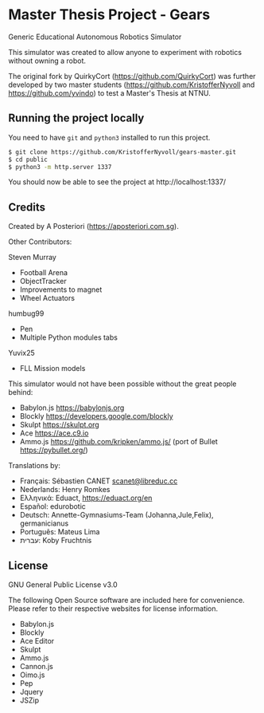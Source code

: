 Master Thesis Project - Gears
===
Generic Educational Autonomous Robotics Simulator

This simulator was created to allow anyone to experiment with robotics without owning a robot.

The original fork by QuirkyCort (https://github.com/QuirkyCort) was further developed by two master students (https://github.com/KristofferNyvoll and https://github.com/yvindo) to test a Master's Thesis at NTNU. 

Running the project locally
---

You need to have `git` and `python3` installed to run this project. 
```bash
$ git clone https://github.com/KristofferNyvoll/gears-master.git
$ cd public
$ python3 -m http.server 1337
```
You should now be able to see the project at http://localhost:1337/

Credits
---
Created by A Posteriori (https://aposteriori.com.sg).

Other Contributors:

Steven Murray
* Football Arena
* ObjectTracker
* Improvements to magnet
* Wheel Actuators

humbug99
* Pen
* Multiple Python modules tabs

Yuvix25
* FLL Mission models

This simulator would not have been possible without the great people behind:

* Babylon.js https://babylonjs.org
* Blockly https://developers.google.com/blockly
* Skulpt https://skulpt.org
* Ace https://ace.c9.io
* Ammo.js https://github.com/kripken/ammo.js/ (port of Bullet https://pybullet.org/)

Translations by:

* Français: Sébastien CANET <scanet@libreduc.cc>
* Nederlands: Henry Romkes
* Ελληνικά: Eduact, https://eduact.org/en
* Español: edurobotic
* Deutsch: Annette-Gymnasiums-Team (Johanna,Jule,Felix), germanicianus
* Português: Mateus Lima
* עברית: Koby Fruchtnis

License
---
GNU General Public License v3.0

The following Open Source software are included here for convenience.
Please refer to their respective websites for license information.

* Babylon.js
* Blockly
* Ace Editor
* Skulpt
* Ammo.js
* Cannon.js
* Oimo.js
* Pep
* Jquery
* JSZip
